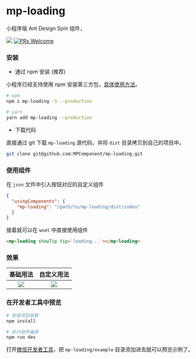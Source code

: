 # mp-loading

小程序版 Ant Design Spin 组件，

![](https://img.shields.io/npm/v/mp-loading.svg?style=flat)
[![PRs Welcome](https://img.shields.io/badge/PRs-welcome-brightgreen.svg?style=flat)](http://makeapullrequest.com)


### 安装

* 通过 npm 安装 (推荐)

小程序已经支持使用 npm 安装第三方包，[具体使用方法](https://github.com/MPComponent/mp-loading/issues/1)。

``` bash
# npm
npm i mp-loading -S --production

# yarn
yarn add mp-loading --production
```

* 下载代码

直接通过 git 下载 `mp-loading` 源代码，并将 `dist` 目录拷贝到自己的项目中。

``` bash
git clone git@github.com:MPComponent/mp-loading.git
```

### 使用组件

在 `json` 文件中引入按钮对应的自定义组件
``` json
{
  "usingComponents": {
    "mp-loading": "/path/to/mp-loading/dist/index"
  }
}
```

接着就可以在 `wxml` 中直接使用组件

``` html
<mp-loading showTip tip='loading...'></mp-loading>
```

### 效果
基础用法            |  自定义用法
:-------------------------:|:-------------------------:
![](https://user-images.githubusercontent.com/20694238/61963699-c8fba600-affe-11e9-8ac8-937c18868fba.gif)  |  ![](https://user-images.githubusercontent.com/20694238/61962642-905acd00-affc-11e9-8628-0211d709a8d0.gif)

### 在开发者工具中预览

``` bash
# 安装项目依赖
npm install

# 执行组件编译
npm run dev
```

打开[微信开发者工具](https://developers.weixin.qq.com/miniprogram/dev/devtools/download.html)，把 `mp-loading/example` 目录添加进去就可以预览示例了。